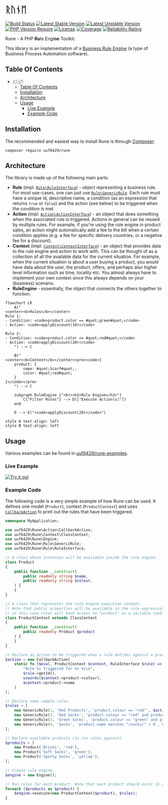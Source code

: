 # ᚱᚢᚾᛖ

[![Build Status](https://github.com/uuf6429/rune/actions/workflows/ci.yml/badge.svg)](https://github.com/uuf6429/rune/actions)
[![Latest Stable Version](https://poser.pugx.org/uuf6429/rune/version.svg)](https://packagist.org/packages/uuf6429/rune)
[![Latest Unstable Version](https://poser.pugx.org/uuf6429/rune/v/unstable.svg)](https://packagist.org/packages/uuf6429/rune)
[![PHP Version Require](http://poser.pugx.org/uuf6429/rune/require/php)](https://www.php.net/supported-versions.php)
[![License](https://poser.pugx.org/uuf6429/rune/license.svg)](https://raw.githubusercontent.com/uuf6429/rune/master/LICENSE)
[![Coverage](https://sonarcloud.io/api/project_badges/measure?project=uuf6429_rune&metric=coverage)](https://sonarcloud.io/summary/new_code?id=uuf6429_rune)
[![Reliability Rating](https://sonarcloud.io/api/project_badges/measure?project=uuf6429_rune&metric=reliability_rating)](https://sonarcloud.io/summary/new_code?id=uuf6429_rune)

Rune - A PHP <b>Ru</b>le Engi<b>ne</b> Toolkit.

This library is an implementation of a [Business Rule Engine] (a type of Business Process Automation software).

## Table Of Contents

- [ᚱᚢᚾᛖ](#ᚱᚢᚾᛖ)
    - [Table Of Contents](#table-of-contents)
    - [Installation](#installation)
    - [Architecture](#architecture)
    - [Usage](#usage)
        - [Live Example](#live-example)
        - [Example Code](#example-code)

## Installation

The recommended and easiest way to install Rune is through [Composer]:

```shell
composer require uuf6429/rune
```

## Architecture

The library is made up of the following main parts:

- **Rule** (impl. [`Rule\RuleInterface`]) - object representing a business rule. For most use-cases, one can just
  use [`Rule\GenericRule`]. Each rule must have a unique id, descriptive name, a condition (as an expression that
  returns `true` or `false`) and the action (see below) to be triggered when the condition is met.
- **Action** (impl. [`Action\ActionInterface`]) - an object that does something when the associated rule is triggered.
  Actions in general can be reused by multiple rules.
  For example, if you're using the rule engine in product sales, an action might automatically add a fee to the bill
  when a certain condition applies (e.g. a fee for specific delivery countries, or a negative fee for a discount).
- **Context** (impl. [`Context\ContextInterface`]) - an object that provides data to the rule engine and action to work
  with. This can be thought of as a collection of all the available data for the current situation. For example, when
  the current situation is about a user buying a product, you would have data about the user, the product, offers,
  and perhaps also higher level information such as time, locality etc.
  You almost always have to implement your own context since this always depends on your (business) scenario.
- **RuleEngine** - essentially, the object that connects the others together to function.

<!-- @formatter:off -->
```mermaid
flowchart LR
    A("
<center><b>Rules</b></center>
Rule 1:
- Condition: <code>product.color == #quot;green#quot;</code>
- Action: <code>applyDiscount(10)</code>

Rule 2:
- Condition: <code>product.color == #quot;red#quot;</code>
- Action: <code>applyDiscount(20)</code>
    ") --> C

    B("
<center><b>Context</b></center><pre><code>{
    product: {
        name: #quot;Scarf#quot;,
        color: #quot;red#quot;
    }
}</code></pre>
    ") --> C

    subgraph RuleEngine ["<br><h2>Rule Engine</h2>"]
        C{"Filter Rules"} --> D(["Execute Action(s)"])
    end

    D --> E("<code>applyDiscount(20)</code>")

style A text-align: left
style B text-align: left
```
<!-- @formatter:on -->

## Usage

Various examples can be found in [uuf6429/rune-examples](https://github.com/uuf6429/rune-examples).

### Live Example

<a href="https://uuf6429.github.io/rune-examples/shop/">
    <picture>
        <source media="(prefers-color-scheme: dark)" srcset="https://uuf6429.github.io/rune-examples/shop/screenshot-dark.png">
        <img alt="Try it out" src="https://uuf6429.github.io/rune-examples/shop/screenshot-light.png">
    </picture>
</a>

### Example Code

The following code is a very simple example of how Rune can be used. It defines one model (`Product`),
context (`ProductContext`) and uses [`CallbackAction`] to print out the rules that have been triggered.

```php
namespace MyApplication;

use uuf6429\Rune\Action\CallbackAction;
use uuf6429\Rune\Context\ClassContext;
use uuf6429\Rune\Engine;
use uuf6429\Rune\Rule\GenericRule;
use uuf6429\Rune\Rule\RuleInterface;

// A class whose instances will be available inside the rule engine.
class Product
{
    public function __construct(
        public readonly string $name,
        public readonly string $colour,
    ) {
    }
}

// A class that represents the rule engine execution context.
// Note that public properties will be available in the rule expressions,
// in this case rules will have access to "product" as a variable (and all of product's public properties).
class ProductContext extends ClassContext
{
    public function __construct(
        public readonly Product $product
    ) {
    }
}

// Declare an action to be triggered when a rule matches against a product.
$action = new CallbackAction(
    static fn ($eval, ProductContext $context, RuleInterface $rule) => printf(
        "Rule %s triggered for %s %s\n",
        $rule->getId(),
        ucwords($context->product->colour),
        $context->product->name
    )
);

// Declare some sample rules.
$rules = [
    new GenericRule(1, 'Red Products', 'product.colour == "red"', $action),
    new GenericRule(2, 'Red Socks', 'product.colour == "red" and product.name matches "/socks/i"', $action),
    new GenericRule(3, 'Green Socks', 'product.colour == "green" and product.name matches "/socks/i"', $action),
    new GenericRule(4, 'Socks', 'product.name matches "/socks/" > 0', $action),
];

// Declare available products (to run rules against).
$products = [
    new Product('Bricks', 'red'),
    new Product('Soft Socks', 'green'),
    new Product('Sporty Socks', 'yellow'),
];

// Create rule engine.
$engine = new Engine();

// Run rules for each product. Note that each product should exist in a separate context.
foreach ($products as $product) {
    $engine->execute(new ProductContext($product), $rules);
}
```

[Business Rule Engine]: https://en.wikipedia.org/wiki/Business_rules_engine

[Composer]: https://getcomposer.org/

[`Rule\RuleInterface`]: src/Rule/RuleInterface.php

[`Rule\GenericRule`]: src/Rule/GenericRule.php

[`Action\ActionInterface`]: src/Action/ActionInterface.php

[`Context\ContextInterface`]: src/Context/ContextInterface.php

[`CallbackAction`]: src/Action/CallbackAction.php
